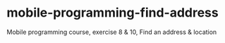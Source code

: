 # mobile-programming-find-address
Mobile programming course, exercise 8 & 10, Find an address & location
